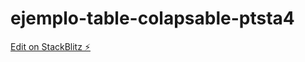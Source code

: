 # ejemplo-table-colapsable-ptsta4

[Edit on StackBlitz ⚡️](https://stackblitz.com/edit/ejemplo-table-colapsable-ptsta4)